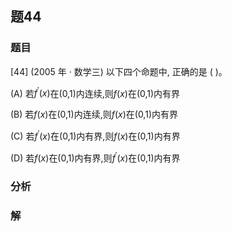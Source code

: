 ## 题44
### 题目
[44] (2005 年 · 数学三) 以下四个命题中, 正确的是 (   )。

(A) 若${f}^{\prime }( x)$在(0,1)内连续,则$f( x)$在(0,1)内有界

(B) 若$f( x)$在(0,1)内连续,则$f( x)$在(0,1)内有界

(C) 若${f}^{\prime }( x)$在(0,1)内有界,则$f( x)$在(0,1)内有界

(D) 若$f( x)$在(0,1)内有界,则${f}^{\prime }( x)$在(0,1)内有界
### 分析

### 解